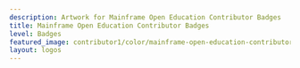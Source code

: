 ```yaml
---
description: Artwork for Mainframe Open Education Contributor Badges
title: Mainframe Open Education Contributor Badges
level: Badges
featured_image: contributor1/color/mainframe-open-education-contributor1-color.png
layout: logos
---
```

